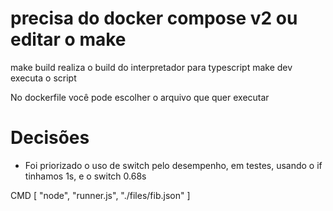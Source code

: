 # precisa do docker compose v2 ou editar o make

make build realiza o build do interpretador para typescript
make dev executa o script

No dockerfile você pode escolher o arquivo que quer executar

# Decisões
- Foi priorizado o uso de switch pelo desempenho, em testes, usando o if tinhamos 1s, e o switch 0.68s

CMD [ "node", "runner.js", "./files/fib.json" ]

